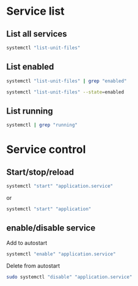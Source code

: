 # Service list

## List all services

```bash
systemctl "list-unit-files"
```

## List enabled

``` bash
systemctl "list-unit-files" | grep "enabled"
```

```bash
systemctl "list-unit-files" --state=enabled
```

## List running

```bash
systemctl | grep "running"
```
# Service control

## Start/stop/reload

```bash
systemctl "start" "application.service"
```
or
```bash
systemctl "start" "application"
```

## enable/disable service

Add to autostart

```bash
systemctl "enable" "application.service"
```

Delete from autostart

```bash
sudo systemctl "disable" "application.service"
```
